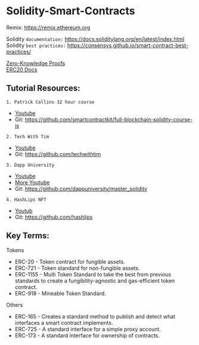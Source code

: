 # Solidity-Smart-Contracts

Remix: https://remix.ethereum.org 

Solidity `documentation:` https://docs.soliditylang.org/en/latest/index.html   
Solidity `best practices:` https://consensys.github.io/smart-contract-best-practices/   

[Zero-Knowledge Proofs](https://ethereum.org/en/zero-knowledge-proofs/)   
[ERC20 Docs](https://docs.openzeppelin.com/contracts/4.x/)

## Tutorial Resources:

`1. Patrick Collins 32 hour course`   
  - [Youtube](https://www.youtube.com/watch?v=gyMwXuJrbJQ&list=PLQj6KMbjsRt7ft3xEtU8WhkK5-TsxDplY&t=12715s)   
  - Git: https://github.com/smartcontractkit/full-blockchain-solidity-course-js
  
`2. Tech With Tim`   
  - [Youtube](https://www.youtube.com/watch?v=vwBxc8qfei8)     
  - Git: https://github.com/techwithtim

`3. Dapp University`   
  - [Youtube](https://www.youtube.com/watch?v=EhPeHeoKF88&list=PLQj6KMbjsRt7ft3xEtU8WhkK5-TsxDplY&t=5131s)  
  - [More Youtube](https://www.youtube.com/watch?v=eoQJ6nFZOcs)
  - Git: https://github.com/dappuniversity/master_solidity
  
`4. HashLips NFT`
  - [Youtub](https://www.youtube.com/@HashLipsNFT)
  - Git: https://github.com/hashlips
  
  ## Key Terms:
  Tokens
* ERC-20 - Token contract for fungible assets.
* ERC-721 - Token standard for non-fungible assets.
* ERC-1155 - Multi Token Standard to take the best from previous standards to create a fungibility-agnostic and gas-efficient token contract.
* ERC-918 - Mineable Token Standard.

Others
* ERC-165 - Creates a standard method to publish and detect what interfaces a smart contract implements.
* ERC-725 - A standard interface for a simple proxy account.
* ERC-173 - A standard interface for ownership of contracts.
